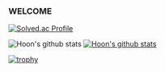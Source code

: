 ### WELCOME ###
[![Solved.ac Profile](http://mazassumnida.wtf/api/generate_badge?boj=Hoon_Code)](https://solved.ac/Hoon_Code)



![Hoon's github stats](https://github-readme-stats.vercel.app/api?username=Hoon-Code&show_icons=true&&theme=ambient_gradient&count_private=true)
[![Hoon's github stats](https://github-readme-stats.vercel.app/api/top-langs/?username=Hoon-Code&show_icons=true&hide_border=true&title_color=004386&icon_color=004386&layout=compact)](https://github.com/Hoon-Code)


[![trophy](https://github-profile-trophy.vercel.app/?username=Hoon-Code&row=1)](https://github.com/ryo-ma/github-profile-trophy)

